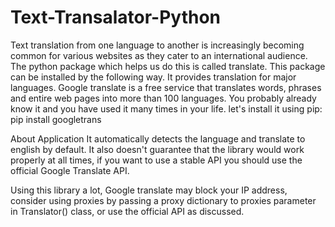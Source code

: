 # Text-Transalator-Python
 Text translation from one language to another is increasingly becoming common for various websites as they cater to an international audience. The python package which helps us do this is called translate. This package can be installed by the following way. It provides translation for major languages.
Google translate is a free service that translates words, phrases and entire web pages into more than 100 languages. You probably already know it and you have used it many times in your life.
let's install it using pip:
pip install googletrans

About Application
It automatically detects the language and translate to english by default.
It also doesn't guarantee that the library would work properly at all times, if you want to use a stable API you should use the official Google Translate API.

Using this library a lot, Google translate may block your IP address, consider using proxies by passing a proxy dictionary to proxies parameter in Translator() class, or use the official API as discussed.
